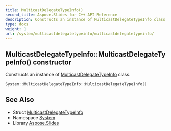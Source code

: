 ```yaml
---
title: MulticastDelegateTypeInfo()
second_title: Aspose.Slides for C++ API Reference
description: Constructs an instance of MulticastDelegateTypeInfo class.
type: docs
weight: 1
url: /system/multicastdelegatetypeinfo/multicastdelegatetypeinfo/
---
```

## MulticastDelegateTypeInfo::MulticastDelegateTypeInfo() constructor


Constructs an instance of [MulticastDelegateTypeInfo](../) class.

```cpp
System::MulticastDelegateTypeInfo::MulticastDelegateTypeInfo()
```

## See Also

* Struct [MulticastDelegateTypeInfo](../)
* Namespace [System](../../)
* Library [Aspose.Slides](../../../)
